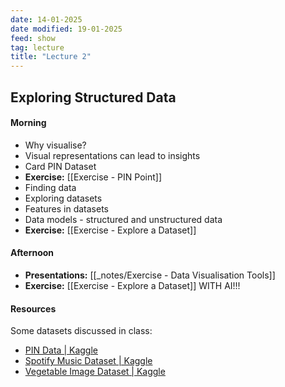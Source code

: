 ```yaml
---
date: 14-01-2025
date modified: 19-01-2025
feed: show
tag: lecture
title: "Lecture 2"
---
```


## Exploring Structured Data
#### Morning
- Why visualise?
- Visual representations can lead to insights
- Card PIN Dataset
- **Exercise:** [[Exercise - PIN Point]]
- Finding data
- Exploring datasets
- Features in datasets
- Data models - structured and unstructured data
- **Exercise:** [[Exercise - Explore a Dataset]]

#### Afternoon
- **Presentations:** [[_notes/Exercise - Data Visualisation Tools]]
- **Exercise:** [[Exercise - Explore a Dataset]] WITH AI!!!
#### Resources

Some datasets discussed in class:

- [PIN Data \| Kaggle](https://www.kaggle.com/datasets/rickborn62/pin-data?resource=download)
- [Spotify Music Dataset \| Kaggle](https://www.kaggle.com/datasets/solomonameh/spotify-music-dataset)
- [Vegetable Image Dataset \| Kaggle](https://www.kaggle.com/datasets/misrakahmed/vegetable-image-dataset)

